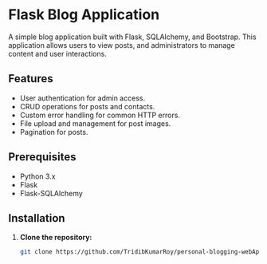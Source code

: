 # Flask Blog Application

A simple blog application built with Flask, SQLAlchemy, and Bootstrap. This application allows users to view posts, and administrators to manage content and user interactions.

## Features

- User authentication for admin access.
- CRUD operations for posts and contacts.
- Custom error handling for common HTTP errors.
- File upload and management for post images.
- Pagination for posts.

## Prerequisites

- Python 3.x
- Flask
- Flask-SQLAlchemy

## Installation

1. **Clone the repository:**

   ```sh
   git clone https://github.com/TridibKumarRoy/personal-blogging-webApp-python-Flask-.git
